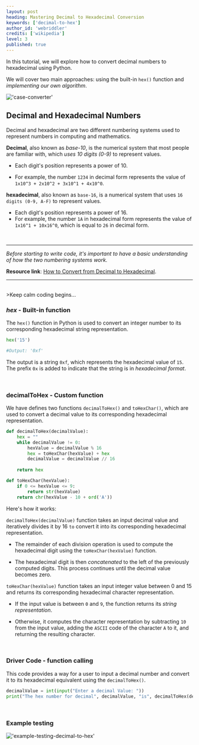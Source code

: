 ```yaml
---
layout: post
heading: Mastering Decimal to Hexadecimal Conversion
keywords: ['decimal-to-hex']
author_id: 'webriddler'
credits: ['wikipedia']
level: 3
published: true
---
```


In this tutorial, we will explore how to convert decimal numbers to hexadecimal using Python. 

We will cover two main approaches: using the built-in `hex()` function and _implementing our own algorithm_.


!['case-converter'](../../../image/hexadeciaml-banner.jpg)

## Decimal and Hexadecimal Numbers

Decimal and hexadecimal are two different numbering systems used to represent numbers in computing and mathematics.

__Decimal__, also known as _base-10_, is the numerical system that most people are familiar with, which _uses 10 digits (0-9)_ to represent values. 

- Each digit's position represents a power of 10. 

- For example, the number `1234` in decimal form represents the value of `1x10^3 + 2x10^2 + 3x10^1 + 4x10^0`.

__hexadecimal__, also known as `base-16`, is a numerical system that uses `16 digits (0-9, A-F)` to represent values. 

- Each digit's position represents a power of 16. 
- For example, the number `1A` in hexadecimal form represents the value of `1x16^1 + 10x16^0`, which is equal to `26` in decimal form.

<br/>

<hr>

_Before starting to write code, it's important to have a basic understanding of how the two numbering systems work._

__Resource link__: [How to Convert from Decimal to Hexadecimal](https://www.wikihow.com/Convert-from-Decimal-to-Hexadecimal).  

<hr>

<br />
>Keep calm coding begins...

### _hex_ - Built-in function

The `hex()` function in Python is used to convert an integer number to its corresponding hexadecimal string representation. 

```python
hex('15')

#Output: '0xf'
```
The output is a string `0xf`, which represents the hexadecimal value of `15`. The prefix `0x` is added to indicate that the string is in _hexadecimal format_.

<br/>

<ins class="adsbygoogle"
     style="display:block"
     data-ad-format="fluid"
     data-ad-layout-key="-fb+5w+4e-db+86"
     data-ad-client="ca-pub-4655390962543707"
     data-ad-slot="5226911603"></ins>

### decimalToHex - Custom function

We have defines two functions `decimalToHex()` and `toHexChar()`, which are used to convert a decimal value to its corresponding hexadecimal representation.


```python
def decimalToHex(decimalValue):
    hex = ""
    while decimalValue != 0:
        hexValue = decimalValue % 16
        hex = toHexChar(hexValue) + hex
        decimalValue = decimalValue // 16
    
    return hex

def toHexChar(hexValue):
    if 0 <= hexValue <= 9:
        return str(hexValue)
    return chr(hexValue - 10 + ord('A'))
```

Here's how it works:

`decimalToHex(decimalValue)` function takes an input decimal value and iteratively divides it by 16 `to` convert it into its corresponding hexadecimal representation. 

- The remainder of each division operation is used to compute the hexadecimal digit using the `toHexChar(hexValue)` function. 

- The hexadecimal digit is then _concatenated_ to the left of the previously computed digits. This process continues until the decimal value becomes zero.

`toHexChar(hexValue)` function takes an input integer value between 0 and 15 and returns its corresponding hexadecimal character representation. 

- If the input value is between `0` and `9`, the function returns its _string representation_. 

- Otherwise, it computes the character representation by subtracting `10` from the input value, adding the `ASCII` code of the character `A` to it, and returning the resulting character.

<br/>

<ins class="adsbygoogle"
     style="display:block"
     data-ad-format="fluid"
     data-ad-layout-key="-fb+5w+4e-db+86"
     data-ad-client="ca-pub-4655390962543707"
     data-ad-slot="5226911603"></ins>

### Driver Code - function calling

This code provides a way for a user to input a decimal number and convert it to its hexadecimal equivalent using the `decimalToHex()`.

```python
decimalValue = int(input("Enter a decimal Value: "))
print("The hex number for decimal", decimalValue, "is", decimalToHex(decimalValue))
```

<br />

### Example testing


!['example-testing-decimal-to-hex'](../../../image/example-testing-decimal-to-hex.png)